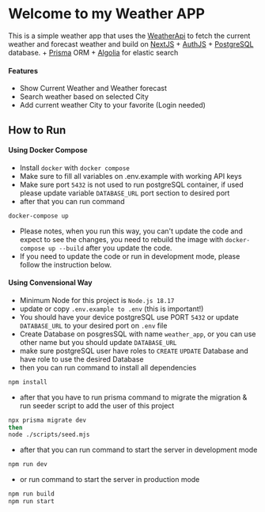# Welcome to my Weather APP
This is a simple weather app that uses the [WeatherApi](https://www.weatherapi.com/) to fetch the current weather and forecast weather and build on [NextJS](https://nextjs.org/) + [AuthJS](https://authjs.dev/) + [PostgreSQL](https://www.postgresql.org/) database. + [Prisma](https://www.prisma.io/) ORM + [Algolia](https://www.algolia.com/) for elastic search
#### Features
- Show Current Weather and Weather forecast
- Search weather based on selected City
- Add current weather City to your favorite (Login needed)
## How to Run
#### Using Docker Compose

- Install `docker` with `docker compose`
- Make sure to fill all variables on .env.example with working API keys
- Make sure port `5432` is not used to run postgreSQL container, if used please update variable `DATABASE_URL` port section to desired port
- after that you can run command
```bash
docker-compose up
```
- Please notes, when you run this way, you can't update the code and expect to see the changes, you need to rebuild the image with `docker-compose up --build` after you update the code. 
- If you need to update the code or run in development mode, please follow the instruction below.

#### Using Convensional Way
- Minimum Node for this project is `Node.js 18.17`
- update or copy `.env.example to .env` (this is important!)
- You should have your device postgreSQL use PORT `5432` or update `DATABASE_URL` to your desired port on `.env` file
- Create Database on posgresSQL with name `weather_app`, or you can use other name but you should update `DATABASE_URL`
- make sure postgreSQL user have roles to `CREATE` `UPDATE` Database and have role to use the desired Database
- then you can run command to install all dependencies
```bash
npm install
```
- after that you have to run prisma command to migrate the migration & run seeder script to add the user of this project
```bash
npx prisma migrate dev
then
node ./scripts/seed.mjs
```
- after that you can run command to start the server in development mode
```bash
npm run dev
```
- or run command to start the server in production mode
```bash
npm run build
npm run start
```
<!-- ## Learn More

To learn more about Next.js, take a look at the following resources:

- [Next.js Documentation](https://nextjs.org/docs) - learn about Next.js features and API.
- [Learn Next.js](https://nextjs.org/learn) - an interactive Next.js tutorial.

You can check out [the Next.js GitHub repository](https://github.com/vercel/next.js) - your feedback and contributions are welcome!

## Deploy on Vercel

The easiest way to deploy your Next.js app is to use the [Vercel Platform](https://vercel.com/new?utm_medium=default-template&filter=next.js&utm_source=create-next-app&utm_campaign=create-next-app-readme) from the creators of Next.js.

Check out our [Next.js deployment documentation](https://nextjs.org/docs/app/building-your-application/deploying) for more details. -->
